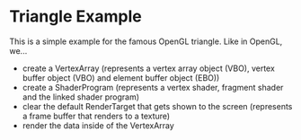 # Triangle Example
This is a simple example for the famous OpenGL triangle. Like in OpenGL, we... 
- create a VertexArray (represents a vertex array object (VBO), vertex buffer object (VBO) and element buffer object (EBO)) 
- create a ShaderProgram (represents a vertex shader, fragment shader and the linked shader program) 
- clear the default RenderTarget that gets shown to the screen (represents a frame buffer that renders to a texture) 
- render the data inside of the VertexArray
